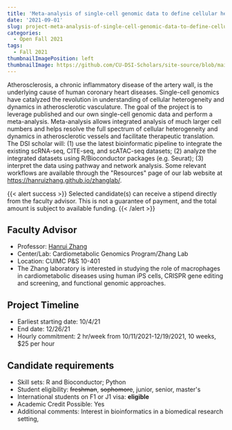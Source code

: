 ```yaml
---
title: 'Meta-analysis of single-cell genomic data to define cellular heterogeneity and dynamics in atherosclerotic vasculature'
date: '2021-09-01'
slug: project-meta-analysis-of-single-cell-genomic-data-to-define-cellular-heterogeneity-and-dynamics-in-atherosclerotic-vasculature
categories:
  - Open Fall 2021
tags:
  - Fall 2021
thumbnailImagePosition: left
thumbnailImage: https://github.com/CU-DSI-Scholars/site-source/blob/main/static/img/blood_vessels.png?raw=true
---
```

Atherosclerosis, a chronic inflammatory disease of the artery wall, is the underlying cause of human coronary heart diseases. Single-cell genomics have catalyzed the revolution in understanding of cellular heterogeneity and dynamics in atherosclerotic vasculature. The goal of the project is to leverage published and our own single-cell genomic data and perform a meta-analysis. Meta-analysis allows integrated analysis of much larger cell numbers and helps resolve the full spectrum of cellular heterogeneity and dynamics in atherosclerotic vessels and facilitate therapeutic translation. The DSI scholar will: (1) use the latest bioinformatic pipeline to integrate the existing scRNA-seq, CITE-seq, and scATAC-seq datasets; (2) analyze the integrated datasets using R/Bioconductor packages (e.g. Seurat); (3) interpret the data using pathway and network analysis. Some relevant workflows are available through the "Resources" page of our lab website at https://hanruizhang.github.io/zhanglab/.

<!--more-->

{{< alert success >}}
Selected candidate(s) can receive a stipend directly from the faculty advisor. This is not a guarantee of payment, and the total amount is subject to available funding.
{{< /alert >}}

## Faculty Advisor
+ Professor: [Hanrui Zhang](https://hanruizhang.github.io/zhanglab/)
+ Center/Lab: Cardiometabolic Genomics Program/Zhang Lab
+ Location: CUIMC P&S 10-401
+ The Zhang laboratory is interested in studying the role of macrophages in cardiometabolic diseases using human iPS cells, CRISPR gene editing and screening, and functional genomic approaches.

## Project Timeline
+ Earliest starting date: 10/4/21
+ End date: 12/26/21
+ Hourly commitment: 2 hr/week from 10/11/2021-12/19/2021, 10 weeks, $25 per hour

## Candidate requirements
+ Skill sets: R and Bioconductor; Python
+ Student eligibility: ~~freshman~~, ~~sophomore~~, junior, senior, master's
+ International students on F1 or J1 visa: **eligible**
+ Academic Credit Possible: Yes
+ Additional comments: Interest in bioinformatics in a biomedical research setting, 


